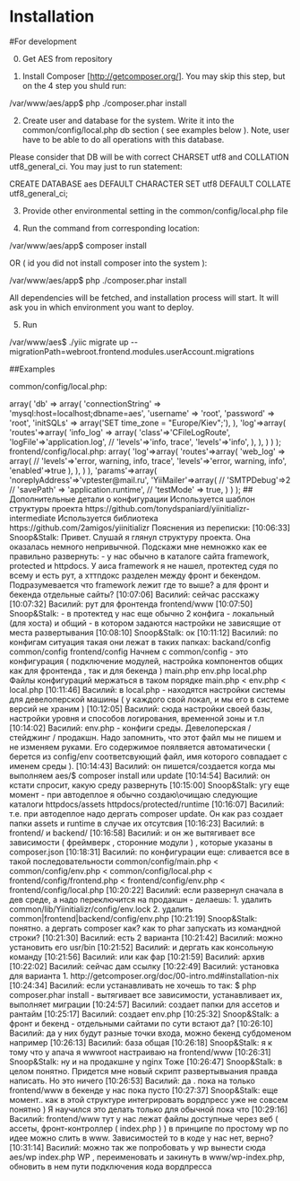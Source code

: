 Installation
=======

#For development

0. Get AES from repository

1. Install Composer [http://getcomposer.org/]. You may skip this step, but on the 4 step you shuld run: 

/var/www/aes/app$ php ./composer.phar install

2. Create user and database for the system. Write it into the common/config/local.php db section ( see examples below ). Note, user have to be able
to do all operations with this database. 

Please consider that DB will be with correct CHARSET utf8 and COLLATION utf8_general_ci. You may just to run statement:

CREATE DATABASE aes DEFAULT CHARACTER SET utf8 DEFAULT COLLATE utf8_general_ci;
 
3. Provide other environmental setting in the common/config/local.php file

4. Run the command from corresponding location: 

/var/www/aes/app$ composer install

OR ( id you did not install composer into the system ):

/var/www/aes/app$ php ./composer.phar install 

All dependencies will be fetched, and installation process will start. It will ask you in which environment you want to deploy.

5. Run 

/var/www/aes$ ./yiic migrate up --migrationPath=webroot.frontend.modules.userAccount.migrations

##Examples

common/config/local.php: 

<?php
return array(
	'components' => array(
		'db' => array(
			'connectionString' => 'mysql:host=localhost;dbname=aes',
			'username' => 'root',
			'password' => 'root',
			'initSQLs' => array('SET time_zone = "Europe/Kiev";'),
		),
	    'log'=>array(
		'routes'=>array(
		    'info_log' => array(
			'class'=>'CFileLogRoute',
			'logFile'=>'application.log',
//			'levels'=>'info, trace',
			'levels'=>'info',
		    ),
		),
	    )
	)
);


frontend/config/local.php: 

<?php
/*
 * Local configuration setting for your ( developer's ) PC and for frontend application. 
 * @author Vasiliy Pedak truvazia@gmail.com
 */
return array(	    
    'components'=>array(
	'log'=>array(
		'routes'=>array(
		    'web_log' => array(
//			'levels'=>'error, warning, info, trace',
			'levels'=>'error, warning, info',
			'enabled'=>true
		    ),
		),
	    )
    ),
    
    'params'=>array(
	
	'noreplyAddress'=>'vptester@mail.ru',
	
	'YiiMailer'=>array(
//	    'SMTPDebug'=>2
//	    'savePath' => 'application.runtime',
//	    'testMode' => true,
	)
    )
);

## Дополнительные детали о конфигурации

Используется шаблон структуры проекта https://github.com/tonydspaniard/yiinitializr-intermediate 
Используется библиотека https://github.com/2amigos/yiinitializr

Пояснения из переписки: 

[10:06:33] Snoop&Stalk: Привет. Слушай я глянул структуру проекта. Она оказалась немного непривычной. Подскажи мне немножко как ее правильно развернуть:
- у нас обычно в каталоге сайта framework, protected и httpdocs. У аиса framework я не нашел, протектед судя по всему и есть рут, а хттпдокс разделен между фронт и бекендом. Подразумевается что framework лежит где то выше? а для фронт и бекенда отдельные сайты?
[10:07:06] Василий: сейчас расскажу
[10:07:32] Василий: рут для фронтенда frontend/www
[10:07:50] Snoop&Stalk: - в протектед у нас еще обычно 2 конфига - локальный (для хоста) и общий - в котором задаются настройки не зависящие от места развертывания
[10:08:10] Snoop&Stalk: ок
[10:11:12] Василий: по конфигам ситуация такая они лежат в таких папках: 

backand/config
common/config
frontend/config

Начнем с common/config - это конфигурация ( подключение модулей, настройка компонентов общих как для фронтенда , так и для бекенда ) 
main.php
env.php 
local.php

Файлы конфигураций мержаться в таком порядке main.php < env.php < local.php
[10:11:46] Василий: в local.php - находятся настройки системы для девелоперской машины ( у каждого свой локал, и мы его в системе версий не храним )
[10:12:05] Василий: сюда настройки своей базы, настройки уровня и способов логирования, временной зоны и т.п
[10:14:02] Василий: env.php - конфиги среды. Девелоперская / стейджинг / продакшн. Надо запомнить, что этот файл мы не пишем и не изменяем руками. Его содержимое поялвяется автоматически ( берется из config/env соответсвующий файл, имя которого совпадает с именем среды ).
[10:14:43] Василий: он пишется/создается когда мы выполняем aes/$ composer install или update
[10:14:54] Василий: он кстати спросит, какую среду развернуть
[10:15:00] Snoop&Stalk: угу 
еще момент - при автодеплое я обычно создаю\очищаю следующие каталоги
httpdocs/assets
httpdocs/protected/runtime
[10:16:07] Василий: т.е. при автодеплое надо дергать composer update. Он как раз создает папки assets и runtime в случае их отсутсвия
[10:16:23] Василий: в frontend/ и backend/
[10:16:58] Василий: и он же вытягивает все зависимости ( фреймверк , сторонние модули ) , которые указаны в composer.json
[10:18:31] Василий: по конфигурации еще: 

сливается все в такой последовательности common/config/main.php < common/config/env.php < common/config/local.php < frontend/config/frontend.php < frontend/config/env.php < frontend/config/local.php
[10:20:22] Василий: если развернул сначала в дев среде, а надо переключится на продакшн - делаешь: 
1. удалить common/lib/Yiinitializr/config/env.lock 
2. удалить common|frontend|backend/config/env.php
[10:21:19] Snoop&Stalk: понятно. а дергать composer как? как то phar запускать из командной строки?
[10:21:30] Василий: есть 2 варианта
[10:21:42] Василий: можно установить его usr/bin
[10:21:52] Василий: и дергать как консольную команду
[10:21:56] Василий: или как фар
[10:21:59] Василий: архив
[10:22:02] Василий: сейчас дам ссылку
[10:22:49] Василий: установка для варианта 1. http://getcomposer.org/doc/00-intro.md#installation-nix
[10:24:34] Василий: если устанавливать не хочешь то так: 
$ php composer.phar install - вытягивает все зависимости, устанавливает их, выполняет миграции
[10:24:57] Василий: создает папки для ассетов и рантайм
[10:25:17] Василий: создает env.php
[10:25:32] Snoop&Stalk: а фронт и бекенд - отдельными сайтами по сути встают да?
[10:26:10] Василий: да у них будут разные точки входа, можно бекенд субдоменом например
[10:26:13] Василий: база общая
[10:26:18] Snoop&Stalk: я к тому что у апача я wwwroot настраиваю на frontend/www
[10:26:31] Snoop&Stalk: ну и на продакшне у nginx Тоже
[10:26:47] Snoop&Stalk: в целом понятно. Придется мне новый скрипт развертывыания правда написать. Но это ничего
[10:26:53] Василий: да . пока на только frontend/www в бекенде у нас пока пусто
[10:27:37] Snoop&Stalk: еще момент.. как в этой структуре интегрировать вордпресс уже не совсем понятно ) Я научился это делать только для обычной пока что
[10:29:16] Василий: frontend/www 
 тут у нас лежат файлы доступные через веб ( ассеты, фронт-контроллер ( index.php ) )
 в принципе по простому wp по идее можно слить в www. Зависимостей то в коде у нас нет, верно?
[10:31:14] Василий: можно так же попробовать у wp вынести сюда aes/wp 
index.php WP , переименовать и закинуть в www/wp-index.php, обновить в нем пути подключения кода вордпресса
